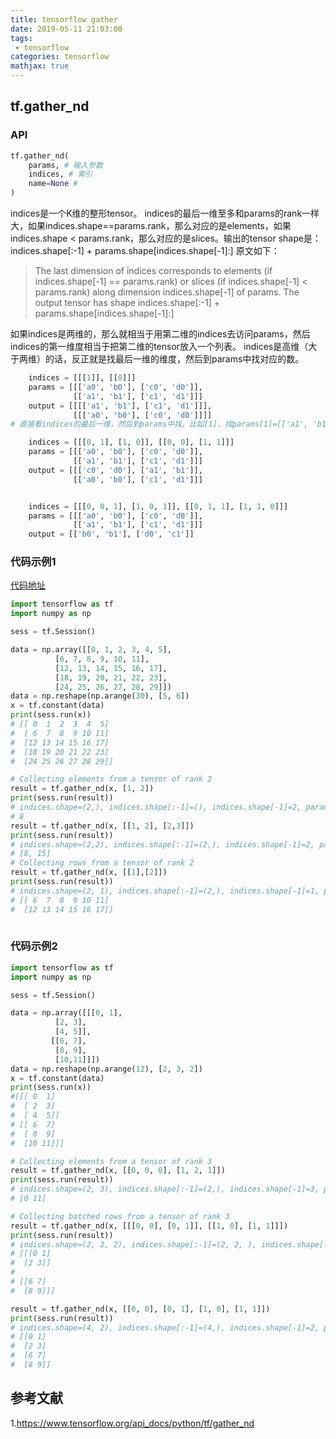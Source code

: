 ```yaml
---
title: tensorflow gather
date: 2019-05-11 21:03:00
tags:
 - tensorflow
categories: tensorflow
mathjax: true
---
```



## tf.gather_nd
### API
``` python
tf.gather_nd(
    params, # 输入参数
    indices, # 索引
    name=None #
)
```
indices是一个K维的整形tensor。
indices的最后一维至多和params的rank一样大，如果indices.shape==params.rank，那么对应的是elements，如果indices.shape $\lt$ params.rank，那么对应的是slices。输出的tensor shape是：
indices.shape[:-1] + params.shape[indices.shape[-1]:]
原文如下：
> The last dimension of indices corresponds to elements (if indices.shape[-1] == params.rank) or slices (if indices.shape[-1] < params.rank) along dimension indices.shape[-1] of params. The output tensor has shape
indices.shape[:-1] + params.shape[indices.shape[-1]:]

如果indices是两维的，那么就相当于用第二维的indices去访问params，然后indices的第一维度相当于把第二维的tensor放入一个列表。
indices是高维（大于两维）的话，反正就是找最后一维的维度，然后到params中找对应的数。
``` python
    indices = [[[1]], [[0]]]
    params = [[['a0', 'b0'], ['c0', 'd0']],
              [['a1', 'b1'], ['c1', 'd1']]]
    output = [[[['a1', 'b1'], ['c1', 'd1']]],
              [[['a0', 'b0'], ['c0', 'd0']]]]
# 直接看indices的最后一维，然后到params中找，比如[1]，找params[1]=[['a1', 'b1'], ['c1', 'd1']]],params[0]=[['a0', 'b0'], ['c0', 'd0']]。然后在组成output，shape怎么确定？我的理解是，直接用params[1]的结果去替换indices中的[1]，也就是[[params[1]]]

    indices = [[[0, 1], [1, 0]], [[0, 0], [1, 1]]]
    params = [[['a0', 'b0'], ['c0', 'd0']],
              [['a1', 'b1'], ['c1', 'd1']]]
    output = [[['c0', 'd0'], ['a1', 'b1']],
              [['a0', 'b0'], ['c1', 'd1']]]


    indices = [[[0, 0, 1], [1, 0, 1]], [[0, 1, 1], [1, 1, 0]]]
    params = [[['a0', 'b0'], ['c0', 'd0']],
              [['a1', 'b1'], ['c1', 'd1']]]
    output = [['b0', 'b1'], ['d0', 'c1']]
```

### 代码示例1
[代码地址]()
``` python
import tensorflow as tf
import numpy as np

sess = tf.Session()

data = np.array([[0, 1, 2, 3, 4, 5],
          [6, 7, 8, 9, 10, 11],
          [12, 13, 14, 15, 16, 17],
          [18, 19, 20, 21, 22, 23],
          [24, 25, 26, 27, 28, 29]])
data = np.reshape(np.arange(30), [5, 6])
x = tf.constant(data)
print(sess.run(x))
# [[ 0  1  2  3  4  5]
#  [ 6  7  8  9 10 11]
#  [12 13 14 15 16 17]
#  [18 19 20 21 22 23]
#  [24 25 26 27 28 29]]

# Collecting elements from a tensor of rank 2
result = tf.gather_nd(x, [1, 2])
print(sess.run(result))
# indices.shape=(2,), indices.shape[:-1]=(), indices.shape[-1]=2, params.shape=(5,6), params.shape[indices.shape[-1]:]=(), outputs.shape=()+() = () 
# 8 
result = tf.gather_nd(x, [[1, 2], [2,3]])
print(sess.run(result))
# indices.shape=(2,2), indices.shape[:-1]=(2,), indices.shape[-1]=2, params.shape=(5,6), params.shape[indices.shape[-1]:]=(), outputs.shape=(2,)+() = (2,) 
# [8, 15]
# Collecting rows from a tensor of rank 2
result = tf.gather_nd(x, [[1],[2]])
print(sess.run(result))
# indices.shape=(2, 1), indices.shape[:-1]=(2,), indices.shape[-1]=1, params.shape=(5,6), params.shape[indices.shape[-1]:]=(6,), outputs.shape=(2,)+(6,) = (2,6,) 
# [[ 6  7  8  9 10 11]
#  [12 13 14 15 16 17]]
 
```
### 代码示例2
``` python
import tensorflow as tf
import numpy as np

sess = tf.Session()

data = np.array([[[0, 1],
          [2, 3],
          [4, 5]],
         [[6, 7],
          [8, 9],
          [10,11]]])
data = np.reshape(np.arange(12), [2, 3, 2])
x = tf.constant(data)
print(sess.run(x))
#[[[ 0  1]
#  [ 2  3]
#  [ 4  5]]
# [[ 6  7]
#  [ 8  9]
#  [10 11]]]

# Collecting elements from a tensor of rank 3
result = tf.gather_nd(x, [[0, 0, 0], [1, 2, 1]])
print(sess.run(result))
# indices.shape=(2, 3), indices.shape[:-1]=(2,), indices.shape[-1]=3, params.shape=(2, 3, 2), params.shape[indices.shape[-1]:]=(), outputs.shape=(2,)+() = (2,) 
# [0 11]

# Collecting batched rows from a tensor of rank 3
result = tf.gather_nd(x, [[[0, 0], [0, 1]], [[1, 0], [1, 1]]])
print(sess.run(result))
# indices.shape=(2, 2, 2), indices.shape[:-1]=(2, 2, ), indices.shape[-1]=2, params.shape=(2, 3, 2), params.shape[indices.shape[-1]:]=(2,), outputs.shape=(2, 2)+(2, ) = (2, 2, 2) 
# [[[0 1]
#  [2 3]]
#
# [[6 7]
#  [8 9]]]

result = tf.gather_nd(x, [[0, 0], [0, 1], [1, 0], [1, 1]])
print(sess.run(result))
# indices.shape=(4, 2), indices.shape[:-1]=(4,), indices.shape[-1]=2, params.shape=(2, 3, 2), params.shape[indices.shape[-1]:]=(2,), outputs.shape=(4,)+(2,) = (4, 2) 
# [[0 1]
#  [2 3]
#  [6 7]
#  [8 9]]

```

## 参考文献
1.https://www.tensorflow.org/api_docs/python/tf/gather_nd
